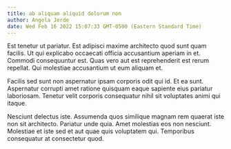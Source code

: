 ```yaml
---
title: ab aliquam aliquid dolorum non
author: Angela Jerde
date: Wed Feb 16 2022 15:07:33 GMT-0500 (Eastern Standard Time)
---
```

Est tenetur ut pariatur. Est adipisci maxime architecto quod sunt quam facilis. Ut qui explicabo occaecati officia accusantium aperiam in et. Commodi consequuntur est. Quas vero aut est reprehenderit est rerum repellat. Qui molestiae accusantium ut eum aliquam et.

 Facilis sed sunt non aspernatur ipsam corporis odit qui id. Et ea sunt. Aspernatur corrupti amet ratione quisquam eaque sapiente eius pariatur laboriosam. Tenetur velit corporis consequatur nihil sit voluptates animi qui itaque.

 Nesciunt delectus iste. Assumenda quos similique magnam rem quaerat iste non sit architecto. Pariatur unde quia. Amet molestias eos non nesciunt. Molestiae et iste sed et aut quae quis voluptatem qui. Temporibus consequatur at consectetur quod.
